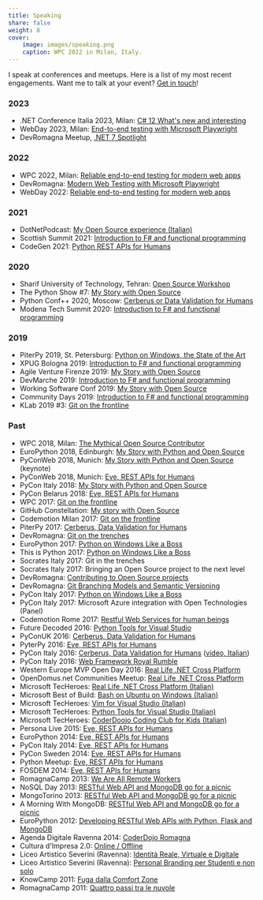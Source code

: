 ```yaml
---
title: Speaking
share: false
weight: 8
cover:
    image: images/speaking.png
    caption: WPC 2022 in Milan, Italy.
---
```

I speak at conferences and meetups. Here is a list of my most recent
engagements. Want me to talk at your event? [Get in touch][1]!

### 2023

- .NET Conference Italia 2023, Milan: [C# 12 What's new and interesting](https://www.dotnetconference.it/e/sessione/3295/C-12-Cosa-c-e-di-nuovo-e-interessante)
- WebDay 2023, Milan: [End-to-end testing with Microsoft Playwright](https://www.webdayconf.it/e/3087/Web-Day-2023)
- DevRomagna Meetup, [.NET 7 Spotlight](https://www.meetup.com/it-IT/devromagna/events/289709131/)

### 2022

- WPC 2022, Milan: [Reliable end-to-end testing for  modern web apps](/my-session-at-wpc-2022/)
- DevRomagna: [Modern Web Testing with Microsoft Playwright](https://www.meetup.com/it-IT/DevRomagna/events/284626987/)
- WebDay 2022: [Reliable end-to-end testing for modern web apps](https://www.ugidotnet.org/e/sessione/2883/Reliable-end-to-end-testing-for-modern-web-apps-with-Playwright-for-NET)

### 2021

- DotNetPodcast: [My Open Source experience (Italian)](https://www.spreaker.com/user/dotnetpodcast/python-eve-open-source-e-fattura-elettro)
- Scottish Summit 2021: [Introduction to F# and functional programming](https://scottishsummit.com/ss2021)
- CodeGen 2021: [Python REST APIs for Humans](https://codegen2021.azurewebsites.net/agenda)

[upc]: https://nicolaiarocci.com/upcoming-speaking-engagements-with-ramblings/

### 2020

- Sharif University of Technology, Tehran: [Open Source Workshop](https://ssc.ce.sharif.edu)
- The Python Show #7: [My Story with Open Source](https://www.youtube.com/watch?v=-B0QXTQN3yM)
- Python Conf++ 2020, Moscow: [Cerberus or Data Validation for Humans](https://conf.python.ru/en/2020/)
- Modena Tech Summit 2020: [Introduction to F# and functional programming](https://modenatechsummit.it/)

### 2019

- PiterPy 2019, St. Petersburg: [Python on Windows, the State of the Art](https://piterpy.com/materials/2631)
- XPUG Bologna 2019: [Introduction to F# and functional programming](https://www.eventbrite.it/e/biglietti-introduzione-a-f-e-functional-programming-nicola-iarocci-74142958585#)
- Agile Venture Firenze 2019: [My Story with Open Source](https://www.agileday.it/venture/2019/firenze/)
- DevMarche 2019: [Introduction to F# and functional programming](https://www.eventbrite.it/e/biglietti-introduzione-a-f-e-ai-linguaggi-funzionali-per-il-programmatore-c-oop-64430134266?fbclid=IwAR0eBGHMGN1QX4ZoJ0NBzz52713LuX32tcu25jcGH_f4a318HUtFSH6GdaI)
- Working Software Conf 2019: [My Story with Open Source](https://www.agilemovement.it/workingsoftware/schedule.html#schedule)
- Community Days 2019: [Introduction to F# and functional programming](http://www.communitydays.it/events/2019/dev11/)
- KLab 2019 #3: [Git on the frontline][33]

### Past

- WPC 2018, Milan: [The Mythical Open Source Contributor][32]
- EuroPython 2018, Edinburgh: [My Story with Python and Open Source][34]
- PyConWeb 2018, Munich: [My Story with Python and Open Source][30] (keynote)
- PyConWeb 2018, Munich: [Eve, REST APIs for Humans][31] 
- PyCon Italy 2018: [My Story with Python and Open Source][29]
- PyCon Belarus 2018: [Eve, REST APIs for Humans][4]
- WPC 2017: [Git on the frontline][32]
- GitHub Constellation: [My story with Open Source][28]
- Codemotion Milan 2017: [Git on the frontline][27]
- PiterPy 2017: [Cerberus, Data Validation for Humans][26]
- DevRomagna: [Git on the trenches][25]
- EuroPython 2017: [Python on Windows Like a Boss][22]
- This is Python 2017: [Python on Windows Like a Boss][22]
- Socrates Italy 2017: Git in the trenches
- Socrates Italy 2017: Bringing an Open Source project to the next level
- DevRomagna: [Contributing to Open Source projects][24]
- DevRomagna: [Git Branching Models and Semantic Versioning][23]
- PyCon Italy 2017: [Python on Windows Like a Boss][22]
- PyCon Italy 2017: Microsoft Azure integration with Open Technologies (Panel)
- Codemotion Rome 2017: [Restful Web Services for human beings][4]
- Future Decoded 2016: [Python Tools for Visual Studio][2]
- PyConUK 2016: [Cerberus, Data Validation for Humans][3]
- PyterPy 2016: [Eve, REST APIs for Humans][4]
- PyCon Italy 2016: [Cerberus, Data Validation for Humans][3] ([video, Italian][5])
- PyCon Italy 2016: [Web Framework Royal Rumble][6]
- Western Europe MVP Open Day 2016: [Real Life .NET Cross Platform][7]
- OpenDomus.net Communities Meetup: [Real Life .NET Cross Platform][7]
- Microsoft TecHeroes: [Real Life .NET Cross Platform (Italian)][8]
- Microsoft Best of Build: [Bash on Ubuntu on Windows (Italian)][9]
- Microsoft TecHeroes: [Vim for Visual Studio (Italian)][10]
- Microsoft TecHeroes: [Python Tools for Visual Studio (Italian)][11]
- Microsoft TecHeroes: [CoderDoojo Coding Club for Kids (Italian)][12]
- Persona Live 2015: [Eve, REST APIs for Humans][4]
- EuroPython 2014: [Eve, REST APIs for Humans][4]
- PyCon Italy 2014: [Eve, REST APIs for Humans][4]
- PyCon Sweden 2014: [Eve, REST APIs for Humans][4]
- Python Meetup: [Eve, REST APIs for Humans][4]
- FOSDEM 2014: [Eve, REST APIs for Humans][4]
- RomagnaCamp 2013: [We Are All Remote Workers][13]
- NoSQL Day 2013: [RESTful Web API and MongoDB go for a picnic][14]
- MongoTorino 2013: [RESTful Web API and MongoDB go for a picnic][14]
- A Morning With MongoDB: [RESTful Web API and MongoDB go for a picnic][14]
- EuroPython 2012: [Developing RESTful Web APIs with Python, Flask and MongoDB][15]
- Agenda Digitale Ravenna 2014: [CoderDojo Romagna][16]
- Cultura d'Impresa 2.0: [Online / Offline][17]
- Liceo Artistico Severini (Ravenna): [Identità Reale, Virtuale e Digitale][18]
- Liceo Artistico Severini (Ravenna): [Personal Branding per Studenti e non solo][19]
- KnowCamp 2011: [Fuga dalla Comfort Zone][20]
- RomagnaCamp 2011: [Quattro passi tra le nuvole][21]

 [1]: mailto:info@nicolaiarocci.com
 [2]: https://speakerdeck.com/nicola/python-tools-for-visual-studio
 [3]: https://speakerdeck.com/nicola/cerberus
 [4]: https://speakerdeck.com/nicola/eve-rest-api-for-humans
 [5]: https://youtu.be/WQJP_2FkBqI
 [6]: https://speakerdeck.com/nicola/flask-web-development-one-drop-at-a-time
 [7]: https://speakerdeck.com/nicola/real-life-net-cross-platform
 [8]: https://channel9.msdn.com/Shows/TecHeroes/TecHeroes-Real-Life-Net-Cross-Platform
 [9]: https://channel9.msdn.com/Shows/Best-of-Build--Italy/Bash-su-Ubuntu-su-Windows
 [10]: https://channel9.msdn.com/Shows/TecHeroes/TecHeroes-VSVim-Editor
 [11]: https://channel9.msdn.com/Shows/TecHeroes/TecHeroes-Python-tools-per-Visual-Studio
 [12]: https://channel9.msdn.com/Shows/TecHeroes/TecHeroes-CoderDojo-Coding-Club-for-Kids
 [13]: https://speakerdeck.com/nicola/we-are-all-remote-workers
 [14]: https://speakerdeck.com/nicola/restful-web-api-and-mongodb-go-for-a-pic-nic
 [15]: https://speakerdeck.com/nicola/developing-restful-web-apis-with-python-flask-and-mongodb
 [16]: https://speakerdeck.com/nicola/coderdojo-romagna
 [17]: https://speakerdeck.com/nicola/online
 [18]: https://speakerdeck.com/nicola/identita-reale-virtuale-e-digitale
 [19]: https://speakerdeck.com/nicola/personal-branding-per-studenti-e-non-solo
 [20]: https://speakerdeck.com/nicola/fuga-dalla-comfort-zone
 [21]: https://speakerdeck.com/nicola/quattro-passi-tra-le-nuvole
 [22]: https://speakerdeck.com/nicola/python-on-windows-like-a-boss
 [23]: https://www.meetup.com/it-IT/DevRomagna/events/239110404/
 [24]: https://www.meetup.com/it-IT/DevRomagna/events/239382597/
 [25]: https://www.meetup.com/it-IT/preview/DevRomagna/events/240838433
 [26]: https://it-events.com/events/8527/materials/2327
 [27]: https://milan2017.codemotionworld.com/speaker/460/
 [28]: http://githubconstellation.com/milan/#nicola-iarocci
 [32]: http://wpc2017.it/cms/it-IT/SpeakerPage?parameters%5B0%5D=73
 [29]: https://www.pycon.it/conference/talks/my-story-with-python-and-open-source
 [30]: https://2018.pyconweb.com/talks/30-06-2018/my-story-with-python-and-open-source
 [31]: https://2018.pyconweb.com/talks/30-06-2018/eve-rest-api-for-humans
 [32]: http://wpc2018.it
 [33]: https://www.eventbrite.com/e/klab-2019-3-typescript-come-forse-non-lo-avete-mai-visto-git-on-the-front-line-tickets-61043068461#
 [34]: https://ep2018.europython.eu/conference/p/nicola-iarocci
